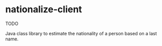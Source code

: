 nationalize-client
==================

TODO

Java class library to estimate the nationality of a person based on a last name.